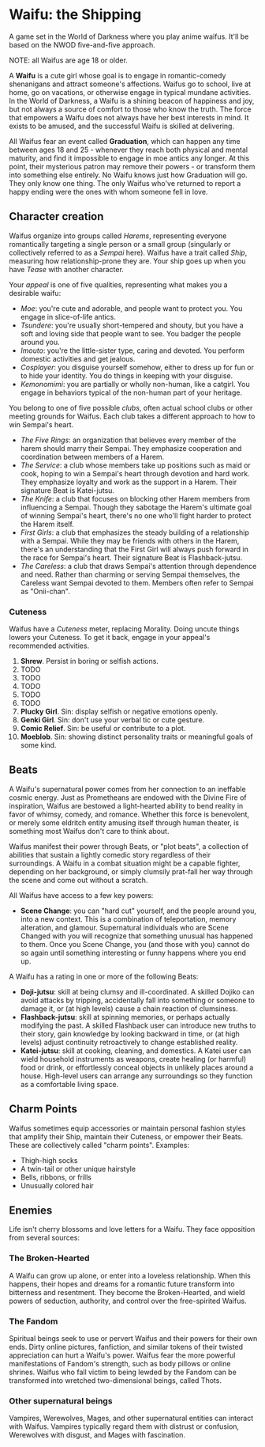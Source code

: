 <!-- TITLE: Waifu The Shipping -->
<!-- SUBTITLE: A quick summary of Waifu The Shipping -->

# Waifu: the Shipping

A game set in the World of Darkness where you play anime waifus. It'll be based on the NWOD five-and-five approach.

NOTE: all Waifus are age 18 or older.

A **Waifu** is a cute girl whose goal is to engage in romantic-comedy shenanigans and attract someone's affections. Waifus go to school, live at home, go on vacations, or otherwise engage in typical mundane activities. In the World of Darkness, a Waifu is a shining beacon of happiness and joy, but not always a source of comfort to those who know the truth. The force that empowers a Waifu does not always have her best interests in mind. It exists to be amused, and the successful Waifu is skilled at delivering.

All Waifus fear an event called **Graduation**, which can happen any time between ages 18 and 25 - whenever they reach both physical and mental maturity, and find it impossible to engage in moe antics any longer. At this point, their mysterious patron may remove their powers - or transform them into something else entirely. No Waifu knows just how Graduation will go. They only know one thing. The only Waifus who've returned to report a happy ending were the ones with whom someone fell in love.

## Character creation

Waifus organize into groups called *Harems*, representing everyone romantically targeting a single person or a small group (singularly or collectively referred to as a *Sempai* here). Waifus have a trait called *Ship*, measuring how relationship-prone they are. Your ship goes up when you have *Tease* with another character.

Your *appeal* is one of five qualities, representing what makes you a desirable waifu:

* *Moe*: you're cute and adorable, and people want to protect you. You engage in slice-of-life antics.
* *Tsundere*: you're usually short-tempered and shouty, but you have a soft and loving side that people want to see. You badger the people around you.
* *Imouto*: you're the little-sister type, caring and devoted. You perform domestic activities and get jealous.
* *Cosplayer*: you disguise yourself somehow, either to dress up for fun or to hide your identity. You do things in keeping with your disguise.
* *Kemonomimi*: you are partially or wholly non-human, like a catgirl. You engage in behaviors typical of the non-human part of your heritage.

You belong to one of five possible *clubs*, often actual school clubs or other meeting grounds for Waifus. Each club takes a different approach to how to win Sempai's heart.

* *The Five Rings*: an organization that believes every member of the harem should marry their Sempai. They emphasize cooperation and coordination between members of a Harem.
* *The Service*: a club whose members take up positions such as maid or cook, hoping to win a Sempai's heart through devotion and hard work. They emphasize loyalty and work as the support in a Harem. Their signature Beat is Katei-jutsu.
* *The Knife*: a club that focuses on blocking other Harem members from influencing a Sempai. Though they sabotage the Harem's ultimate goal of winning Sempai's heart, there's no one who'll fight harder to protect the Harem itself.
* *First Girls*: a club that emphasizes the steady building of a relationship with a Sempai. While they may be friends with others in the Harem, there's an understanding that the First Girl will always push forward in the race for Sempai's heart. Their signature Beat is Flashback-jutsu.
* *The Careless*: a club that draws Sempai's attention through dependence and need. Rather than charming or serving Sempai themselves, the Careless want Sempai devoted to them. Members often refer to Sempai as "Onii-chan".

### Cuteness

Waifus have a *Cuteness* meter, replacing Morality. Doing uncute things lowers your Cuteness. To get it back, engage in your appeal's recommended activities.

1. **Shrew**. Persist in boring or selfish actions.
2. TODO
3. TODO
4. TODO
5. TODO
6. TODO
7. **Plucky Girl**. Sin: display selfish or negative emotions openly.
8. **Genki Girl**. Sin: don't use your verbal tic or cute gesture.
9. **Comic Relief**. Sin: be useful or contribute to a plot.
10. **Moeblob**. Sin: showing distinct personality traits or meaningful goals of some kind.

## Beats

A Waifu's supernatural power comes from her connection to an ineffable cosmic energy. Just as Prometheans are endowed with the Divine Fire of inspiration, Waifus are bestowed a light-hearted ability to bend reality in favor of whimsy, comedy, and romance. Whether this force is benevolent, or merely some eldritch entity amusing itself through human theater, is something most Waifus don't care to think about.

Waifus manifest their power through Beats, or "plot beats", a collection of abilities that sustain a lightly comedic story regardless of their surroundings. A Waifu in a combat situation might be a capable fighter, depending on her background, or simply clumsily prat-fall her way through the scene and come out without a scratch.

All Waifus have access to a few key powers:

* **Scene Change**: you can "hard cut" yourself, and the people around you, into a new context. This is a combination of teleportation, memory alteration, and glamour. Supernatural individuals who are Scene Changed with you will recognize that something unusual has happened to them. Once you Scene Change, you (and those with you) cannot do so again until something interesting or funny happens where you end up.

A Waifu has a rating in one or more of the following Beats:

* **Doji-jutsu**: skill at being clumsy and ill-coordinated. A skilled Dojiko can avoid attacks by tripping, accidentally fall into something or someone to damage it, or (at high levels) cause a chain reaction of clumsiness.
* **Flashback-jutsu**: skill at spinning memories, or perhaps actually modifying the past. A skilled Flashback user can introduce new truths to their story, gain knowledge by looking backward in time, or (at high levels) adjust continuity retroactively to change established reality.
* **Katei-jutsu**: skill at cooking, cleaning, and domestics. A Katei user can wield household instruments as weapons, create healing (or harmful) food or drink, or effortlessly conceal objects in unlikely places around a house. High-level users can arrange any surroundings so they function as a comfortable living space.

## Charm Points

Waifus sometimes equip accessories or maintain personal fashion styles that amplify their Ship, maintain their Cuteness, or empower their Beats. These are collectively called "charm points". Examples:

* Thigh-high socks
* A twin-tail or other unique hairstyle
* Bells, ribbons, or frills
* Unusually colored hair

## Enemies

Life isn't cherry blossoms and love letters for a Waifu. They face opposition from several sources:

### The Broken-Hearted

A Waifu can grow up alone, or enter into a loveless relationship. When this happens, their hopes and dreams for a romantic future transform into bitterness and resentment. They become the Broken-Hearted, and wield powers of seduction, authority, and control over the free-spirited Waifus.

### The Fandom

Spiritual beings seek to use or pervert Waifus and their powers for their own ends. Dirty online pictures, fanfiction, and similar tokens of their twisted appreciation can hurt a Waifu's power. Waifus fear the more powerful manifestations of Fandom's strength, such as body pillows or online shrines. Waifus who fall victim to being lewded by the Fandom can be transformed into wretched two-dimensional beings, called Thots.

### Other supernatural beings

Vampires, Werewolves, Mages, and other supernatural entities can interact with Waifus. Vampires typically regard them with distrust or confusion, Werewolves with disgust, and Mages with fascination.